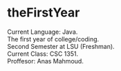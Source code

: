 # theFirstYear
Current Language: Java. <br/>
The first year of college/coding.<br/>
Second Semester at LSU (Freshman). <br/>
Current Class: CSC 1351. <br/>
Proffesor: Anas Mahmoud.

